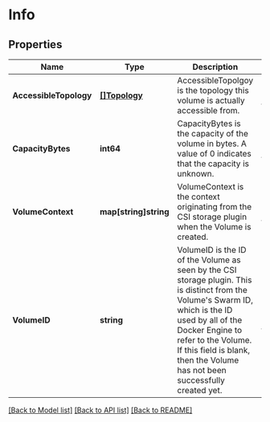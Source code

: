 # Info

## Properties
Name | Type | Description | Notes
------------ | ------------- | ------------- | -------------
**AccessibleTopology** | [**[]Topology**](Topology.md) | AccessibleTopolgoy is the topology this volume is actually accessible from. | [optional] [default to null]
**CapacityBytes** | **int64** | CapacityBytes is the capacity of the volume in bytes. A value of 0 indicates that the capacity is unknown. | [optional] [default to null]
**VolumeContext** | **map[string]string** | VolumeContext is the context originating from the CSI storage plugin when the Volume is created. | [optional] [default to null]
**VolumeID** | **string** | VolumeID is the ID of the Volume as seen by the CSI storage plugin. This is distinct from the Volume&#x27;s Swarm ID, which is the ID used by all of the Docker Engine to refer to the Volume. If this field is blank, then the Volume has not been successfully created yet. | [optional] [default to null]

[[Back to Model list]](../README.md#documentation-for-models) [[Back to API list]](../README.md#documentation-for-api-endpoints) [[Back to README]](../README.md)

